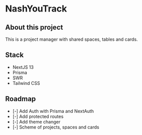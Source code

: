 # NashYouTrack

## About this project

This is a project manager with shared spaces, tables and cards.

## Stack

- NextJS 13
- Prisma
- SWR
- Tailwind CSS

## Roadmap

- [-] Add Auth with Prisma and NextAuth
- [-] Add protected routes
- [-] Add theme changer
- [-] Scheme of projects, spaces and cards